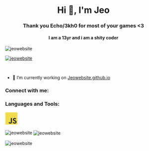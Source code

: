 <h1 align="center">Hi 👋, I'm Jeo</h1>
<h3 align="center">Thank you Echo/3kh0 for most of your games <3</h3>
<h4 align="center">I am a 13yr and i am a shity coder</h4>

<p align="left"> <img src="https://komarev.com/ghpvc/?username=jeowebsite&label=Profile%20views&color=0e75b6&style=flat" alt="jeowebsite" /> </p>
                   
<p align="left"> <a href="https://github.com/ryo-ma/github-profile-trophy"><img src="https://github-profile-trophy.vercel.app/?username=jeowebsite" alt="jeowebsite" /></a> </p>

<p align="left"> <a href="https://twitter.com/" target="blank"><img src="https://img.shields.io/twitter/follow/?logo=twitter&style=for-the-badge" alt="" /></a> </p>

- 🔭 I’m currently working on [Jeowebsite.github.io](https://github.com/Jeowebsite/Jeowebsite.github.io)

<h3 align="left">Connect with me:</h3>
<p align="left">
</p>

<h3 align="left">Languages and Tools:</h3>
<p align="left"> <a href="https://developer.mozilla.org/en-US/docs/Web/JavaScript" target="_blank" rel="noreferrer"> <img src="https://raw.githubusercontent.com/devicons/devicon/master/icons/javascript/javascript-original.svg" alt="javascript" width="40" height="40"/> </a> </p>

<p><img align="left" src="https://github-readme-stats.vercel.app/api/top-langs?username=jeowebsite&show_icons=true&locale=en&layout=compact" alt="jeowebsite" /></p>

<p>&nbsp;<img align="center" src="https://github-readme-stats.vercel.app/api?username=jeowebsite&show_icons=true&locale=en" alt="jeowebsite" /></p>

<p><img align="center" src="https://github-readme-streak-stats.herokuapp.com/?user=jeowebsite&" alt="jeowebsite" /></p>
